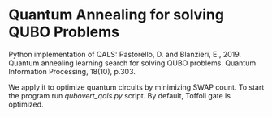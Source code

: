 # Quantum Annealing for solving QUBO Problems

Python implementation of QALS: Pastorello, D. and Blanzieri, E., 2019. Quantum annealing learning search for solving QUBO problems. Quantum Information Processing, 18(10), p.303.

We apply it to optimize quantum circuits by minimizing SWAP count. To start the program run *qubovert_qals.py* script. By default, Toffoli gate is optimized.

